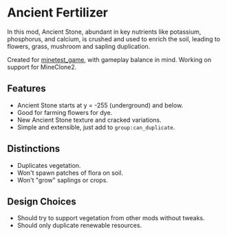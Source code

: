 # Ancient Fertilizer
In this mod, Ancient Stone, abundant in key nutrients like potassium, phosphorus, and calcium, is crushed and used to enrich the soil, leading to flowers, grass, mushroom and sapling duplication.

Created for [minetest_game](https://content.minetest.net/packages/Minetest/minetest_game/), with gameplay balance in mind. Working on support for MineClone2.

## Features
- Ancient Stone starts at y = -255 (underground) and below.
- Good for farming flowers for dye.
- New Ancient Stone texture and cracked variations.
- Simple and extensible, just add to `group:can_duplicate`.

## Distinctions
- Duplicates vegetation.
- Won't spawn patches of flora on soil.
- Won't "grow" saplings or crops.

## Design Choices
- Should try to support vegetation from other mods without tweaks.
- Should only duplicate renewable resources.
